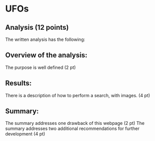 # UFOs

## Analysis (12 points)
The written analysis has the following:

## Overview of the analysis:

The purpose is well defined (2 pt)

## Results:

There is a description of how to perform a search, with images. (4 pt)

## Summary:

The summary addresses one drawback of this webpage (2 pt)
The summary addresses two additional recommendations for further development (4 pt)
